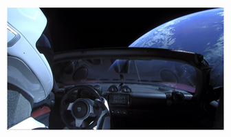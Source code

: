 [![Don't Panic](https://raw.githubusercontent.com/si618/si618/master/assets/dont-panic.webp)](https://stackoverflow.com)
